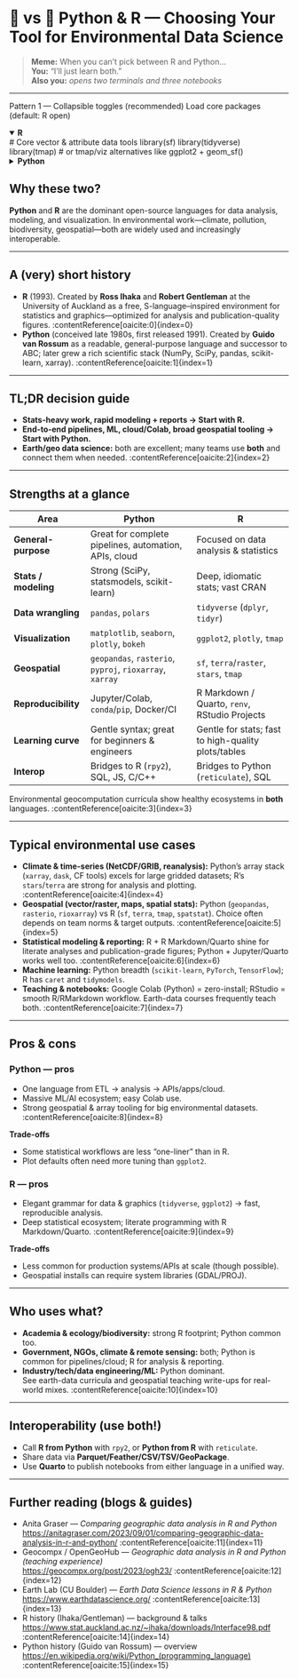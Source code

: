 # 🐍 vs 🧮 Python & R — Choosing Your Tool for Environmental Data Science

> **Meme:** When you can’t pick between R and Python…  
> **You:** “I’ll just learn both.”  
> **Also you:** *opens two terminals and three notebooks*

---
Pattern 1 — Collapsible toggles (recommended)
Load core packages (default: R open)
<details open> <summary><strong>R</strong></summary>
# Core vector & attribute data tools
library(sf)
library(tidyverse)
library(tmap)       # or tmap/viz alternatives like ggplot2 + geom_sf()

</details> <details> <summary><strong>Python</strong></summary>
# Core vector & attribute data tools
import pandas as pd
import geopandas as gpd
from shapely.geometry import Point  # geometry constructors
# (Optional) visualization: matplotlib, contextily, folium/leafmap

</details>


## Why these two?

**Python** and **R** are the dominant open-source languages for data analysis, modeling, and visualization. In environmental work—climate, pollution, biodiversity, geospatial—both are widely used and increasingly interoperable.

---

## A (very) short history

- **R** (1993). Created by **Ross Ihaka** and **Robert Gentleman** at the University of Auckland as a free, S-language–inspired environment for statistics and graphics—optimized for analysis and publication-quality figures. :contentReference[oaicite:0]{index=0}  
- **Python** (conceived late 1980s, first released 1991). Created by **Guido van Rossum** as a readable, general-purpose language and successor to ABC; later grew a rich scientific stack (NumPy, SciPy, pandas, scikit-learn, xarray). :contentReference[oaicite:1]{index=1}

---

## TL;DR decision guide

- **Stats-heavy work, rapid modeling + reports → Start with R.**  
- **End-to-end pipelines, ML, cloud/Colab, broad geospatial tooling → Start with Python.**  
- **Earth/geo data science:** both are excellent; many teams use **both** and connect them when needed. :contentReference[oaicite:2]{index=2}

---

## Strengths at a glance

| Area | Python | R |
|---|---|---|
| **General-purpose** | Great for complete pipelines, automation, APIs, cloud | Focused on data analysis & statistics |
| **Stats / modeling** | Strong (SciPy, statsmodels, scikit-learn) | Deep, idiomatic stats; vast CRAN |
| **Data wrangling** | `pandas`, `polars` | `tidyverse` (`dplyr`, `tidyr`) |
| **Visualization** | `matplotlib`, `seaborn`, `plotly`, `bokeh` | `ggplot2`, `plotly`, `tmap` |
| **Geospatial** | `geopandas`, `rasterio`, `pyproj`, `rioxarray`, `xarray` | `sf`, `terra`/`raster`, `stars`, `tmap` |
| **Reproducibility** | Jupyter/Colab, `conda`/`pip`, Docker/CI | R Markdown / Quarto, `renv`, RStudio Projects |
| **Learning curve** | Gentle syntax; great for beginners & engineers | Gentle for stats; fast to high-quality plots/tables |
| **Interop** | Bridges to R (`rpy2`), SQL, JS, C/C++ | Bridges to Python (`reticulate`), SQL |

Environmental geocomputation curricula show healthy ecosystems in **both** languages. :contentReference[oaicite:3]{index=3}

---

## Typical environmental use cases

- **Climate & time-series (NetCDF/GRIB, reanalysis):** Python’s array stack (`xarray`, `dask`, CF tools) excels for large gridded datasets; R’s `stars`/`terra` are strong for analysis and plotting. :contentReference[oaicite:4]{index=4}  
- **Geospatial (vector/raster, maps, spatial stats):** Python (`geopandas`, `rasterio`, `rioxarray`) vs R (`sf`, `terra`, `tmap`, `spatstat`). Choice often depends on team norms & target outputs. :contentReference[oaicite:5]{index=5}  
- **Statistical modeling & reporting:** R + R Markdown/Quarto shine for literate analyses and publication-grade figures; Python + Jupyter/Quarto works well too. :contentReference[oaicite:6]{index=6}  
- **Machine learning:** Python breadth (`scikit-learn`, `PyTorch`, `TensorFlow`); R has `caret` and `tidymodels`.  
- **Teaching & notebooks:** Google Colab (Python) = zero-install; RStudio = smooth R/RMarkdown workflow. Earth-data courses frequently teach both. :contentReference[oaicite:7]{index=7}

---

## Pros & cons

### Python — pros
- One language from ETL → analysis → APIs/apps/cloud.
- Massive ML/AI ecosystem; easy Colab use.
- Strong geospatial & array tooling for big environmental datasets. :contentReference[oaicite:8]{index=8}

**Trade-offs**
- Some statistical workflows are less “one-liner” than in R.
- Plot defaults often need more tuning than `ggplot2`.

### R — pros
- Elegant grammar for data & graphics (`tidyverse`, `ggplot2`) → fast, reproducible analysis.
- Deep statistical ecosystem; literate programming with R Markdown/Quarto. :contentReference[oaicite:9]{index=9}

**Trade-offs**
- Less common for production systems/APIs at scale (though possible).
- Geospatial installs can require system libraries (GDAL/PROJ).

---

## Who uses what?

- **Academia & ecology/biodiversity:** strong R footprint; Python common too.  
- **Government, NGOs, climate & remote sensing:** both; Python is common for pipelines/cloud; R for analysis & reporting.  
- **Industry/tech/data engineering/ML:** Python dominant.  
See earth-data curricula and geospatial teaching write-ups for real-world mixes. :contentReference[oaicite:10]{index=10}

---

## Interoperability (use both!)

- Call **R from Python** with `rpy2`, or **Python from R** with `reticulate`.  
- Share data via **Parquet/Feather/CSV/TSV/GeoPackage**.  
- Use **Quarto** to publish notebooks from either language in a unified way.

---

## Further reading (blogs & guides)

- Anita Graser — *Comparing geographic data analysis in R and Python*  
  https://anitagraser.com/2023/09/01/comparing-geographic-data-analysis-in-r-and-python/  :contentReference[oaicite:11]{index=11}  
- Geocompx / OpenGeoHub — *Geographic data analysis in R and Python (teaching experience)*  
  https://geocompx.org/post/2023/ogh23/  :contentReference[oaicite:12]{index=12}  
- Earth Lab (CU Boulder) — *Earth Data Science lessons in R & Python*  
  https://www.earthdatascience.org/  :contentReference[oaicite:13]{index=13}  
- R history (Ihaka/Gentleman) — background & talks  
  https://www.stat.auckland.ac.nz/~ihaka/downloads/Interface98.pdf  :contentReference[oaicite:14]{index=14}  
- Python history (Guido van Rossum) — overview  
  https://en.wikipedia.org/wiki/Python_(programming_language)  :contentReference[oaicite:15]{index=15}
